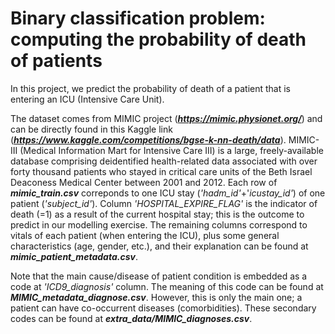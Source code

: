 # Binary classification problem: computing the probability of death of patients

In this project, we predict the probability of death of a patient that is entering an ICU (Intensive Care Unit). 

The dataset comes from MIMIC project (***https://mimic.physionet.org/***) and can be directly found in this Kaggle link (***https://www.kaggle.com/competitions/bgse-k-nn-death/data***). MIMIC-III (Medical Information Mart for Intensive Care III) is a large, freely-available database comprising deidentified health-related data associated with over forty thousand patients who stayed in critical care units of the Beth Israel Deaconess Medical Center between 2001 and 2012. Each row of ***mimic_train.csv*** correponds to one ICU stay (*'hadm_id'*+'*icustay_id'*) of one patient (*'subject_id'*). Column *'HOSPITAL_EXPIRE_FLAG'* is the indicator of death (=1) as a result of the current hospital stay; this is the outcome to predict in our modelling exercise. The remaining columns correspond to vitals of each patient (when entering the ICU), plus some general characteristics (age, gender, etc.), and their explanation can be found at ***mimic_patient_metadata.csv***. 

Note that the main cause/disease of patient condition is embedded as a code at *'ICD9_diagnosis'* column. The meaning of this code can be found at ***MIMIC_metadata_diagnose.csv***. However, this is only the main one; a patient can have co-occurrent diseases (comorbidities). These secondary codes can be found at ***extra_data/MIMIC_diagnoses.csv***.
